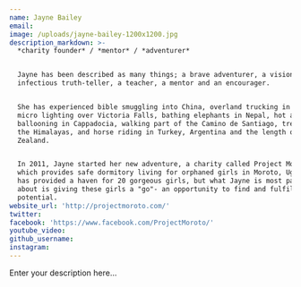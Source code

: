 ```yaml
---
name: Jayne Bailey
email:
image: /uploads/jayne-bailey-1200x1200.jpg
description_markdown: >-
  *charity founder* / *mentor* / *adventurer*


  Jayne has been described as many things; a brave adventurer, a visionary, an
  infectious truth-teller, a teacher, a mentor and an encourager.


  She has experienced bible smuggling into China, overland trucking in Africa,
  micro lighting over Victoria Falls, bathing elephants in Nepal, hot air
  ballooning in Cappadocia, walking part of the Camino de Santiago, trekking in
  the Himalayas, and horse riding in Turkey, Argentina and the length of New
  Zealand.


  In 2011, Jayne started her new adventure, a charity called Project Moroto
  which provides safe dormitory living for orphaned girls in Moroto, Uganda. She
  has provided a haven for 20 gorgeous girls, but what Jayne is most passionate
  about is giving these girls a "go"- an opportunity to find and fulfil their
  potential.
website_url: 'http://projectmoroto.com/'
twitter:
facebook: 'https://www.facebook.com/ProjectMoroto/'
youtube_video:
github_username:
instagram:
---
```


Enter your description here...
